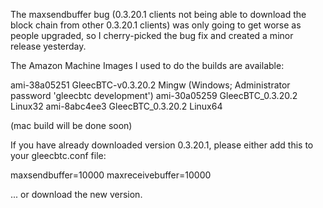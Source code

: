 The maxsendbuffer bug (0.3.20.1 clients not being able to download the block chain from other 0.3.20.1 clients) was only going to get
worse as people upgraded, so I cherry-picked the bug fix and created a minor release yesterday.

The Amazon Machine Images I used to do the builds are available:

  ami-38a05251   GleecBTC-v0.3.20.2 Mingw    (Windows; Administrator password 'gleecbtc development')
  ami-30a05259   GleecBTC_0.3.20.2 Linux32
  ami-8abc4ee3   GleecBTC_0.3.20.2 Linux64

(mac build will be done soon)

If you have already downloaded version 0.3.20.1, please either add this to your gleecbtc.conf file:

  maxsendbuffer=10000
  maxreceivebuffer=10000

... or download the new version.
